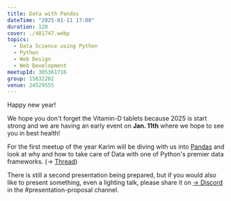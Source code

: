 ```yaml
---
title: Data with Pandas
dateTime: "2025-01-11 17:00"
duration: 120
cover: ./481747.webp
topics:
  - Data Science using Python
  - Python
  - Web Design
  - Web Development
meetupId: 305361716
group: 15632202
venue: 24529555
---
```


Happy new year!

We hope you don't forget the Vitamin-D tablets because 2025 is start strong and we are having an early event on **Jan. 11th** where we hope to see you in best health!

For the first meetup of the year Karim will be diving with us into [Pandas](https://pandas.pydata.org/) and look at why and how to take care of Data with one of Python's premier data frameworks. (→ [Thread](https://discord.com/channels/1034792577293094972/1314135918852177952))

There is still a second presentation being prepared, but if you would also like to present something, even a lighting talk, please share it on [→ Discord](https://owddm.com/discord) in the #presentation-proposal channel.
